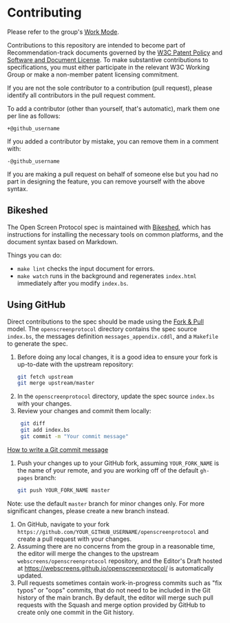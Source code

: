 # Contributing

Please refer to the group's [Work Mode](https://www.w3.org/wiki/Second_Screen/Work_Mode).

Contributions to this repository are intended to become part of Recommendation-track documents governed by the
[W3C Patent Policy](http://www.w3.org/Consortium/Patent-Policy-20040205/) and
[Software and Document License](http://www.w3.org/Consortium/Legal/copyright-software).
To make substantive contributions to specifications, you must either participate
in the relevant W3C Working Group or make a non-member patent licensing commitment.

If you are not the sole contributor to a contribution (pull request), please identify all
contributors in the pull request comment.

To add a contributor (other than yourself, that's automatic), mark them one per line as follows:

```
+@github_username
```

If you added a contributor by mistake, you can remove them in a comment with:

```
-@github_username
```

If you are making a pull request on behalf of someone else but you had no part in designing the
feature, you can remove yourself with the above syntax.


## Bikeshed 

The Open Screen Protocol spec is maintained with
[Bikeshed](https://tabatkins.github.io/bikeshed/), which has instructions for
installing the necessary tools on common platforms, and the document syntax
based on Markdown.

Things you can do:

* `make lint` checks the input document for errors.
* `make watch` runs in the background and regenerates `index.html` immediately
   after you modify `index.bs`.

## Using GitHub

Direct contributions to the spec should be made using the [Fork &
Pull](https://help.github.com/articles/using-pull-requests/#fork--pull)
model. The `openscreenprotocol` directory contains the spec source `index.bs`,
the messages definition `messages_appendix.cddl`, and a `Makefile` to generate
the spec.

1. Before doing any local changes, it is a good idea to ensure your fork is up-to-date with the upstream repository:
    ```bash
    git fetch upstream
    git merge upstream/master
    ```
1. In the `openscreenprotocol` directory, update the spec source `index.bs` with your changes.
1. Review your changes and commit them locally:
   ```bash
    git diff
    git add index.bs
    git commit -m "Your commit message"
   ```
[How to write a Git commit message](http://chris.beams.io/posts/git-commit/)
1. Push your changes up to your GitHub fork, assuming `YOUR_FORK_NAME` is the name of your remote, and you are working off of the default `gh-pages` branch:
    ```bash
    git push YOUR_FORK_NAME master
    ```
Note: use the default `master` branch for minor changes only. For more significant
changes, please create a new branch instead.
1. On GitHub, navigate to your fork `https://github.com/YOUR_GITHUB_USERNAME/openscreenprotocol`
and create a pull request with your changes.
1. Assuming there are no concerns from the group in a reasonable time, the editor
will merge the changes to the upstream `webscreens/openscreenprotocol` repository,
and the Editor's Draft hosted at https://webscreens.github.io/openscreenprotocol/
is automatically updated.
1. Pull requests sometimes contain work-in-progress commits such as "fix typos" or
"oops" commits, that do not need to be included in the Git history of the main
branch. By default, the editor will merge such pull requests with the Squash and
merge option provided by GitHub to create only one commit in the Git history.
